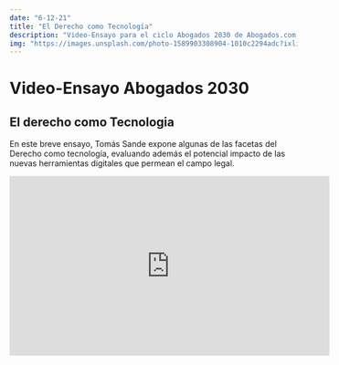 ```yaml
---
date: "6-12-21"
title: "El Derecho como Tecnología"
description: "Video-Ensayo para el ciclo Abogados 2030 de Abogados.com.ar."
img: "https://images.unsplash.com/photo-1589903308904-1010c2294adc?ixlib=rb-1.2.1&ixid=MnwxMjA3fDB8MHxwaG90by1wYWdlfHx8fGVufDB8fHx8&auto=format&fit=crop&w=2670&q=80"
---
```

# Video-Ensayo Abogados 2030
## El derecho como Tecnologia

En este breve ensayo, Tomás Sande expone algunas de las facetas del Derecho como tecnología, evaluando además el potencial impacto de las nuevas herramientas digitales que permean el campo legal.

<iframe width="560" height="315" src="https://www.youtube.com/embed/wbx5zob8afE" title="YouTube video player" frameborder="0" allow="accelerometer; autoplay; clipboard-write; encrypted-media; gyroscope; picture-in-picture" allowfullscreen></iframe>

